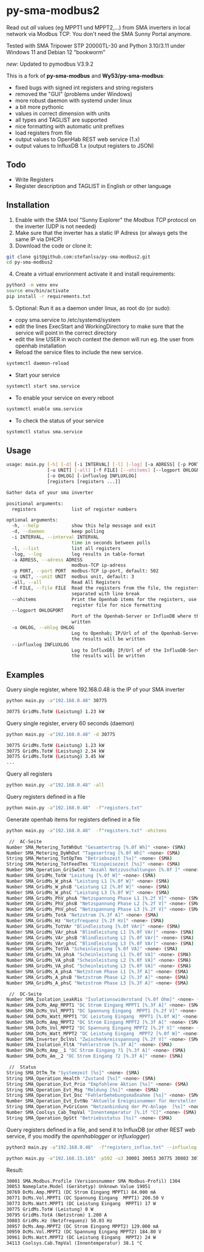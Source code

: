 # py-sma-modbus2

Read out *all* values (eg MPPT1 und MPPT2,...) from SMA inverters in local network via Modbus TCP. You don't need the SMA Sunny Portal anymore.

Tested with SMA Tripower STP 20000TL-30 and Python 3.10/3.11 under Windows 11 and Debian 12 "bookworm"

*new*: Updated to pymodbus V3.9.2

This is a fork of **py-sma-modbus** and **Wy53/py-sma-modbus**:

- fixed bugs with signed int registers and string registers
- removed the "GUI" (problems under Windows)
- more robust daemon with systemd under linux
- a bit more pythonic
- values in correct dimension with units
- all types and TAGLIST are supported
- nice formatting with automatic unit prefixes 
- load registers from file
- output values to OpenHab REST web service (1.x)
- output values to InfluxDB 1.x (output registers to JSON)

## Todo

- Write Registers
- Register description and TAGLIST in English or other language

## Installation

1) Enable with the SMA tool "Sunny Explorer" the *Modbus TCP* protocol on the inverter (UDP is not needed)
2) Make sure that the inverter has a static IP Adress (or always gets the same IP via DHCP)
3) Download the code or clone it:

```sh
git clone git@github.com:stefanlsa/py-sma-modbus2.git
cd py-sma-modbus2
```

4) Create a virtual envrionment activate it and install requirements:

```sh
python3 -m venv env
source env/bin/activate
pip install -r requirements.txt
```

5) Optional: Run it as a daemon under linux, as root do (or sudo):

- copy sma.service to /etc/systemd/system
- edit the lines ExecStart and WorkingDirectory to make sure that the service will point in the correct directory
- edit the line USER in woch context the demon will run eg. the user from openhab installation
- Reload the service files to include the new service.

 ```sh
systemctl daemon-reload
 ```

- Start your service

 ```sh
systemctl start sma.service
 ```

- To enable your service on every reboot

 ```sh
systemctl enable sma.service
 ```

- To check the status of your service

 ```sh
systemctl status sma.service
 ```

## Usage

```sh
usage: main.py [-h] [-d] [-i INTERVAL] [-l] [-log] [-a ADRESS] [-p PORT]
               [-u UNIT] [-all] [-f FILE] [--ohitems] [--logport OHLOGPORT]
               [-o OHLOG] [-influxlog INFLUXLOG]
               [registers [registers ...]]

Gather data of your sma inverter

positional arguments:
  registers             list of register numbers

optional arguments:
  -h, --help            show this help message and exit
  -d, --daemon          keep polling
  -i INTERVAL, --interval INTERVAL
                        time in seconds between polls
  -l, --list            list all registers
  -log, --log           log results in table-format
  -a ADRESS, --adress ADRESS
                        modbus-TCP ip-adress
  -p PORT, --port PORT  modbus-TCP ip-port, default: 502
  -u UNIT, --unit UNIT  modbus unit, default: 3
  -all, --all           Read All Registers
  -f FILE, --file FILE  Read the registers from the file, the registers must
                        separated with line break
  --ohitems             Print the Openhab items for the registers, use the
                        register file for nice formatting
  --logport OHLOGPORT
                        Port of the Openhab-Server or InfluxDB where the results will be
                        written
  -o OHLOG, --ohlog OHLOG
                        Log to Openhab; IP/Url of of the Openhab-Server where
                        the results will be written
  --influxlog INFLUXLOG
                        Log to InfluxDB; IP/Url of of the InfluxDB-Server where
                        the results will be written
```

## Examples

Query single register, where 192.168.0.48 is the IP of your SMA inverter

```sh
python main.py -a"192.168.0.48" 30775

30775 GridMs.TotW (Leistung) 1.23 kW
```

Query single register, ervery 60 seconds (daemon)

```sh
python main.py -a"192.168.0.48" -d 30775 

30775 GridMs.TotW (Leistung) 1.23 kW
30775 GridMs.TotW (Leistung) 2.34 kW
30775 GridMs.TotW (Leistung) 3.45 kW
...
```

Query all registers

```sh
python main.py -a"192.168.0.48" -all
```

Query registers defined in a file

```sh
python main.py -a"192.168.0.48"  -f"registers.txt" 
```

Generate openhab items for registers defined in a file

```sh
python main.py -a"192.168.0.48"  -f"registers.txt" -ohitems

 //  AC-Seite
Number SMA_Metering_TotWhOut "Gesamtertrag [%.0f Wh]" <none> (SMA)
Number SMA_Metering_DyWhOut "Tagesertrag [%.0f Wh]" <none> (SMA)
String SMA_Metering_TotOpTms "Betriebszeit [%s]" <none> (SMA)
String SMA_Metering_TotFeedTms "Einspeisezeit [%s]" <none> (SMA)
Number SMA_Operation_GriSwCnt "Anzahl Netzzuschaltungen [%.0f ]" <none> (SMA)
Number SMA_GridMs_TotW "Leistung [%.0f W]" <none> (SMA)
Number SMA_GridMs_W_phsA "Leistung L1 [%.0f W]" <none> (SMA)
Number SMA_GridMs_W_phsB "Leistung L2 [%.0f W]" <none> (SMA)
Number SMA_GridMs_W_phsC "Leistung L3 [%.0f W]" <none> (SMA)
Number SMA_GridMs_PhV_phsA "Netzspannung Phase L1 [%.2f V]" <none> (SMA)
Number SMA_GridMs_PhV_phsB "Netzspannung Phase L2 [%.2f V]" <none> (SMA)
Number SMA_GridMs_PhV_phsC "Netzspannung Phase L3 [%.2f V]" <none> (SMA)
Number SMA_GridMs_TotA "Netzstrom [%.3f A]" <none> (SMA)
Number SMA_GridMs_Hz "Netzfrequenz [%.2f Hz]" <none> (SMA)
Number SMA_GridMs_TotVAr "Blindleistung [%.0f VAr]" <none> (SMA)
Number SMA_GridMs_VAr_phsA "Blindleistung L1 [%.0f VAr]" <none> (SMA)
Number SMA_GridMs_VAr_phsB "Blindleistung L2 [%.0f VAr]" <none> (SMA)
Number SMA_GridMs_VAr_phsC "Blindleistung L3 [%.0f VAr]" <none> (SMA)
Number SMA_GridMs_TotVA "Scheinleistung [%.0f VA]" <none> (SMA)
Number SMA_GridMs_VA_phsA "Scheinleistung L1 [%.0f VA]" <none> (SMA)
Number SMA_GridMs_VA_phsB "Scheinleistung L2 [%.0f VA]" <none> (SMA)
Number SMA_GridMs_VA_phsC "Scheinleistung L3 [%.0f VA]" <none> (SMA)
Number SMA_GridMs_A_phsA "Netzstrom Phase L1 [%.3f A]" <none> (SMA)
Number SMA_GridMs_A_phsB "Netzstrom Phase L2 [%.3f A]" <none> (SMA)
Number SMA_GridMs_A_phsC "Netzstrom Phase L3 [%.3f A]" <none> (SMA)

 //  DC-Seite
Number SMA_Isolation_LeakRis "Isolationswiderstand [%.0f Ohm]" <none> (SMA)
Number SMA_DcMs_Amp_MPPT1 "DC Strom Eingang MPPT1 [%.3f A]" <none> (SMA)
Number SMA_DcMs_Vol_MPPT1 "DC Spannung Eingang  MPPT1 [%.2f V]" <none> (SMA)
Number SMA_DcMs_Watt_MPPT1 "DC Leistung Eingang  MPPT1 [%.0f W]" <none> (SMA)
Number SMA_DcMs_Amp_MPPT2 "DC Strom Eingang MPPT2 [%.3f A]" <none> (SMA)
Number SMA_DcMs_Vol_MPPT2 "DC Spannung Eingang MPPT2 [%.2f V]" <none> (SMA)
Number SMA_DcMs_Watt_MPPT2 "DC Leistung Eingang  MPPT2 [%.0f W]" <none> (SMA)
Number SMA_Inverter_DclVol "Zwischenkreisspannung [%.2f V]" <none> (SMA)
Number SMA_Isolation_FltA "Fehlerstrom [%.3f A]" <none> (SMA)
Number SMA_DcMs_Amp__1 "DC Strom Eingang ?1 [%.3f A]" <none> (SMA)
Number SMA_DcMs_Am__2 "DC Strom Eingang ?2 [%.3f A]" <none> (SMA)

 //  Status
String SMA_DtTm_Tm "Systemzeit [%s]" <none> (SMA)
String SMA_Operation_Health "Zustand [%s]" <none> (SMA)
String SMA_Operation_Evt_Prio "Empfohlene Aktion [%s]" <none> (SMA)
String SMA_Operation_Evt_Msg "Meldung [%s]" <none> (SMA)
String SMA_Operation_Evt_Dsc "Fehlerbehebungsmaßnahme [%s]" <none> (SMA)
Number SMA_Operation_Evt_EvtNo "Aktuelle Ereignisnummer für Hersteller [%.0f ]" <none> (SMA)
String SMA_Operation_PvGriConn "Netzanbindung der PV-Anlage  [%s]" <none> (SMA)
Number SMA_Coolsys_Cab_TmpVal "Innentemperatur [%.1f °C]" <none> (SMA)
String SMA_Operation_OpStt "Betriebsstatus [%s]" <none> (SMA)

```

Query registers defined in a file, and send it to InfluxDB (or other REST web service, if you modify the *openhablogger* or *influxlogger*)

```sh
python3 main.py -a"192.168.0.48"  -f"registers_influx.txt" --influxlog "192.168.0.200" --logport 8086 -d
```

```sh
python main.py -a"192.168.15.165" -p502 -u3 30001 30053 30775 30803 30795 34113 30771 30769 30771 30773 30957 30959 30961
```

Result:

```txt
30001 SMA.Modbus.Profile (Versionsnummer SMA Modbus-Profil) 1304 
30053 Nameplate.Model (Gerätetyp) Unknown Value 19051
30769 DcMs.Amp.MPPT1 (DC Strom Eingang MPPT1) 84.000 mA
30771 DcMs.Vol.MPPT1 (DC Spannung Eingang  MPPT1) 200.50 V
30773 DcMs.Watt.MPPT1 (DC Leistung Eingang  MPPT1) 17 W
30775 GridMs.TotW (Leistung) 0 W
30795 GridMs.TotA (Netzstrom) 1.200 A
30803 GridMs.Hz (Netzfrequenz) 50.03 Hz
30957 DcMs.Amp.MPPT2 (DC Strom Eingang MPPT2) 129.000 mA
30959 DcMs.Vol.MPPT2 (DC Spannung Eingang MPPT2) 184.80 V
30961 DcMs.Watt.MPPT2 (DC Leistung Eingang  MPPT2) 24 W
34113 Coolsys.Cab.TmpVal (Innentemperatur) 38.1 °C
```
